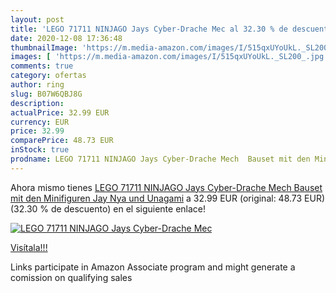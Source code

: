 ```yaml
---
layout: post
title: 'LEGO 71711 NINJAGO Jays Cyber-Drache Mec al 32.30 % de descuento'
date: 2020-12-08 17:36:48
thumbnailImage: 'https://m.media-amazon.com/images/I/515qxUYoUkL._SL200_.jpg'
images: [ 'https://m.media-amazon.com/images/I/515qxUYoUkL._SL200_.jpg' ]
comments: true
category: ofertas
author: ring
slug: B07W6QBJ8G
description:
actualPrice: 32.99 EUR
currency: EUR
price: 32.99
comparePrice: 48.73 EUR
inStock: true
prodname: LEGO 71711 NINJAGO Jays Cyber-Drache Mech  Bauset mit den Minifiguren Jay  Nya und Unagami
---
```


Ahora mismo tienes [LEGO 71711 NINJAGO Jays Cyber-Drache Mech  Bauset mit den Minifiguren Jay  Nya und Unagami](https://www.amazon.de/dp/B07W6QBJ8G/?tag=tolees0ca-21) a 32.99 EUR (original: 48.73 EUR) (32.30 %  de descuento) en el siguiente enlace!

[![LEGO 71711 NINJAGO Jays Cyber-Drache Mec](https://m.media-amazon.com/images/I/515qxUYoUkL._SL200_.jpg)](https://www.amazon.de/dp/B07W6QBJ8G/?tag=tolees0ca-21)

[Visítala!!!](https://www.amazon.de/dp/B07W6QBJ8G/?tag=tolees0ca-21)

Links participate in Amazon Associate program and might generate a comission on qualifying sales
